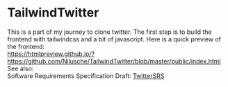 # TailwindTwitter
This is a part of my journey to clone twitter.
The first step is to build the frontend with tailwindcss and a bit of javascript.
Here is a quick preview of the frontend: <br>
https://htmlpreview.github.io/?https://github.com/Nilusche/TailwindTwitter/blob/master/public/index.html <br>
See also:<br>
Software Requirements Specification Draft: <a href="Twitter_clone_Software_Requirements_Specification_.pdf">TwitterSRS</a>


